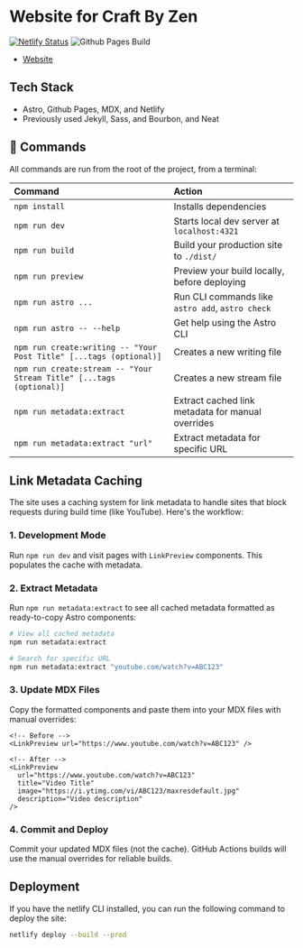 # Website for Craft By Zen

[![Netlify Status](https://api.netlify.com/api/v1/badges/ba48845b-90cf-4096-a2a5-816539b2e5a6/deploy-status)](https://app.netlify.com/sites/jermspeaks/deploys)
![Github Pages Build](https://github.com/jermspeaks/jermspeaks.github.io/actions/workflows/astro.yml/badge.svg)

- [Website](https://craftbyzen.com)

## Tech Stack

- Astro, Github Pages, MDX, and Netlify
- Previously used Jekyll, Sass, and Bourbon, and Neat

## 🧞 Commands

All commands are run from the root of the project, from a terminal:

| Command                                                             | Action                                           |
| :------------------------------------------------------------------ | :----------------------------------------------- |
| `npm install`                                                       | Installs dependencies                            |
| `npm run dev`                                                       | Starts local dev server at `localhost:4321`      |
| `npm run build`                                                     | Build your production site to `./dist/`          |
| `npm run preview`                                                   | Preview your build locally, before deploying     |
| `npm run astro ...`                                                 | Run CLI commands like `astro add`, `astro check` |
| `npm run astro -- --help`                                           | Get help using the Astro CLI                     |
| `npm run create:writing -- "Your Post Title" [...tags (optional)]`  | Creates a new writing file                       |
| `npm run create:stream -- "Your Stream Title" [...tags (optional)]` | Creates a new stream file                        |
| `npm run metadata:extract`                                            | Extract cached link metadata for manual overrides |
| `npm run metadata:extract "url"`                                      | Extract metadata for specific URL                 |

## Link Metadata Caching

The site uses a caching system for link metadata to handle sites that block requests during build time (like YouTube). Here's the workflow:

### 1. Development Mode
Run `npm run dev` and visit pages with `LinkPreview` components. This populates the cache with metadata.

### 2. Extract Metadata
Run `npm run metadata:extract` to see all cached metadata formatted as ready-to-copy Astro components:

```bash
# View all cached metadata
npm run metadata:extract

# Search for specific URL
npm run metadata:extract "youtube.com/watch?v=ABC123"
```

### 3. Update MDX Files
Copy the formatted components and paste them into your MDX files with manual overrides:

```astro
<!-- Before -->
<LinkPreview url="https://www.youtube.com/watch?v=ABC123" />

<!-- After -->
<LinkPreview 
  url="https://www.youtube.com/watch?v=ABC123"
  title="Video Title"
  image="https://i.ytimg.com/vi/ABC123/maxresdefault.jpg"
  description="Video description"
/>
```

### 4. Commit and Deploy
Commit your updated MDX files (not the cache). GitHub Actions builds will use the manual overrides for reliable builds.

## Deployment

If you have the netlify CLI installed, you can run the following command to deploy the site:

```sh
netlify deploy --build --prod
```
